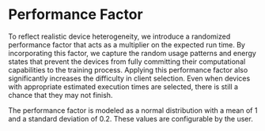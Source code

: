 # Performance Factor

To reflect realistic device heterogeneity, we introduce a randomized performance factor that
acts as a multiplier on the expected run time. By incorporating this factor, we capture the
random usage patterns and energy states that prevent the devices from fully committing their
computational capabilities to the training process. Applying this performance
factor also significantly increases the difficulty in client selection. Even when devices with
appropriate estimated execution times are selected, there is still a chance that they may not
finish.

The performance factor is modeled as a normal distribution with a mean of 1 and a standard deviation of 0.2. These values are configurable by the user.